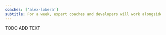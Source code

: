 ```yaml
---
coaches: ['alex-lobera']
subtitle: For a week, expert coaches and developers will work alongside you in Lisbon to master the React ecosystem so you return to work as a React specialist
---
```


TODO ADD TEXT
